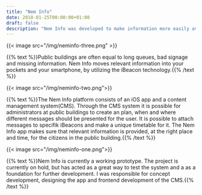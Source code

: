 ```yaml
---
title: "Nem Info"
date: 2018-01-25T00:00:00+01:00
draft: false
description: "Nem Info was developed to make information more easily available in public buildings, by using modern technologies."
---
```

{{< image src="/img/neminfo-three.png" >}}

{{% text %}}Public buildings are often equal to long queues, bad signage and missing information. Nem Info moves relevant information into your pockets and your smartphone, by utilizing the iBeacon technology.{{% /text %}}

{{< image src="/img/neminfo-two.png">}}

{{% text %}}The Nem Info platform consists of an iOS app and a content management system(CMS). Through the CMS system it is possible for administrators at public buildings to create an plan, when and where different messages should be presented for the user. It is possible to attach messages to specifik iBeacons and make a unique timetable for it. The Nem Info app makes sure that relevant information is provided, at the right place and time, for the citizens in the public building.{{% /text %}}

{{< image src="/img/neminfo-one.png">}}

{{% text %}}Nem Info is currently a working prototype. The project is currently on hold, but has acted as a great way to test the system and a as a foundation for further development. I was responsible for concept development, designing the app and frontend development of the CMS.{{% /text %}}
